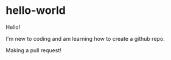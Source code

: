 # hello-world
Hello! 

I'm new to coding and am learning how to create a github repo.

Making a pull request!

